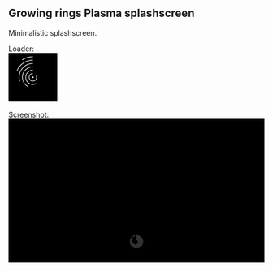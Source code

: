 ## Growing rings Plasma splashscreen

Minimalistic splashscreen.

Loader:  
![](https://raw.githubusercontent.com/shvchk/plasma-splash-growing-rings/master/contents/splash/loader.gif)

Screenshot:  
![](https://raw.githubusercontent.com/shvchk/plasma-splash-growing-rings/master/contents/previews/splash.png)
